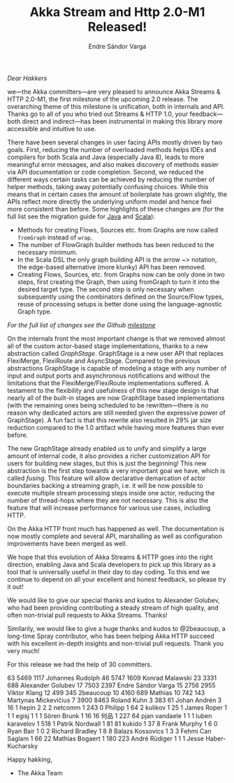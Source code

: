 ﻿---
layout: news
title: Akka Stream and Http 2.0-M1 Released!
author: Endre Sándor Varga
short: Akka Stream and Http 2.0-M1 Released!
---

*Dear Hakkers*

we—the Akka committers—are very pleased to announce Akka Streams & HTTP 2.0-M1, the first milestone of the upcoming 2.0 release. The overarching theme of this milestone is unification, both in internals and API. Thanks go to all of you who tried out Streams & HTTP 1.0, your feedback—both direct and indirect—has been instrumental in making this library more accessible and intuitive to use.

There have been several changes in user facing APIs mostly driven by two goals. First, reducing the number of overloaded methods helps IDEs and compilers for both Scala and Java (especially Java 8), leads to more meaningful error messages, and also makes discovery of methods easier via API documentation or code completion. Second, we reduced the different ways certain tasks can be achieved by reducing the number of helper methods, taking away potentially confusing choices. While this means that in certain cases the amount of boilerplate has grown slightly, the APIs reflect more directly the underlying uniform model and hence feel more consistent than before. Some highlights of these changes are (for the full list see the migration guide for [Java](http://doc.akka.io/docs/akka-stream-and-http-experimental/2.0-M1/java/migration-guide-1.0-2.x-java.html) and [Scala](http://doc.akka.io/docs/akka-stream-and-http-experimental/2.0-M1/scala/migration-guide-1.0-2.x-scala.html)):

 - Methods for creating Flows, Sources etc. from Graphs are now called `fromGraph` instead of `wrap`.
 - The number of FlowGraph builder methods has been reduced to the necessary minimum.
 - In the Scala DSL the only graph building API is the arrow ~> notation, the edge-based alternative (more klunky) API has been removed.
 - Creating Flows, Sources, etc. from Graphs now can be only done in two steps, first creating the Graph, then using fromGraph to turn it into the desired target type. The second step is only necessary when subsequently using the combinators defined on the Source/Flow types, reuse of processing setups is better done using the language-agnostic Graph type.

*For the full list of changes see the Github [milestone](https://github.com/akka/akka/issues?q=milestone%3Astreams-2.0-M1)*

On the internals front the most important change is that we removed almost all of the custom actor-based stage implementations, thanks to a new abstraction called *GraphStage*. GraphStage is a new user API that replaces FlexiMerge, FlexiRoute and AsyncStage. Compared to the previous abstractions GraphStage is capable of modeling a stage with any number of input and output ports and asynchronous notifications and without the limitations that the FlexiMerge/FlexiRoute implementations suffered. A testament to the flexibility and usefulness of this new stage design is that nearly all of the built-in stages are now GraphStage based implementations (with the remaining ones being scheduled to be rewritten—there is no reason why dedicated actors are still needed given the expressive power of GraphStage). A fun fact is that this rewrite also resulted in 29% jar size reduction compared to the 1.0 artifact while having more features than ever before.
 
The new GraphStage already enabled us to unify and simplify a large amount of internal code, it also provides a richer customization API for users for building new stages, but this is just the beginning! This new abstraction is the first step towards a very important goal we have, which is called *fusing*. This feature will allow declarative demarcation of actor boundaries backing a streaming graph, i.e. it will be now possible to execute multiple stream processing steps inside one actor, reducing the number of thread-hops where they are not necessary. This is also the feature that will increase performance for various use cases, including HTTP.
 
On the Akka HTTP front much has happened as well. The documentation is now mostly complete and several API, marshalling as well as configuration improvements have been merged as well. 
 
We hope that this evolution of Akka Streams & HTTP goes into the right direction, enabling Java and Scala developers to pick up this library as a tool that is universally useful in their day to day coding. To this end we continue to depend on all your excellent and honest feedback, so please try it out!
 
We would like to give our special thanks and kudos to Alexander Golubev, who had been providing contributing a steady stream of high quality, and often non-trivial pull requests to Akka Streams. Thanks!

Similarily, we would like to give a huge thanks and kudos to @2beaucoup, a long-time Spray contributor, who has been helping Akka HTTP succeed with his excellent in-depth insights and non-trivial pull requests. Thank you very much!

For this release we had the help of 30 committers.

   63    5469    1117 Johannes Rudolph
   46    5747    1609 Konrad Malawski
   23    3331     688 Alexander Golubev
   17    7503    2397 Endre Sándor Varga
   15    2756    2955 Viktor Klang
   12     499     345 2beaucoup
   10    4160     689 Mathias
   10     742     143 Martynas Mickevičius
    7    3900    8463 Roland Kuhn
    3     383      61 Johan Andrén
    3      16       1 hepin
    2       2       2 netcomm
    1     243       0 Philipp
    1      64       2 kulikov
    1      25       1 James Roper
    1       1       1 egisj
    1       1       1 Sören Brunk
    1      16      16 何品
    1     227      64 pjan vandaele
    1       1       1 luben karavelov
    1     518       1 Patrik Nordwall
    1      81      81 kukido
    1      37       8 Frank Murphy
    1       6       0 Ryan Bair
    1       0       2 Richard Bradley
    1       8       8 Balazs Kossovics
    1       3       3 Fehmi Can Saglam
    1      66      22 Mathias Bogaert
    1     180     223 André Rüdiger
    1       1       1 Jesse Haber-Kucharsky
 
Happy hakking,
 - The Akka Team